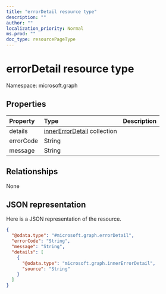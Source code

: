 ```yaml
---
title: "errorDetail resource type"
description: ""
author: ""
localization_priority: Normal
ms.prod: ""
doc_type: resourcePageType
---
```


# errorDetail resource type


Namespace: microsoft.graph



## Properties
|Property|Type|Description|
|:---|:---|:---|
|details|[innerErrorDetail](../resources/innererrordetail.md) collection||
|errorCode|String||
|message|String||

## Relationships
None

## JSON representation
Here is a JSON representation of the resource.
<!-- {
  "blockType": "resource",
  "@odata.type": "microsoft.graph.errorDetail"
}
-->
``` json
{
  "@odata.type": "#microsoft.graph.errorDetail",
  "errorCode": "String",
  "message": "String",
  "details": [
    {
      "@odata.type": "microsoft.graph.innerErrorDetail",
      "source": "String"
    }
  ]
}
```

